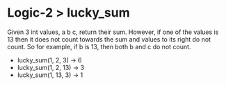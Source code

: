 # Logic-2 > lucky_sum

Given 3 int values, a b c, return their sum. However, if one of the values is 13 then it does not count towards the sum and values to its right do not count. So for example, if b is 13, then both b and c do not count.

- lucky_sum(1, 2, 3) → 6
- lucky_sum(1, 2, 13) → 3
- lucky_sum(1, 13, 3) → 1